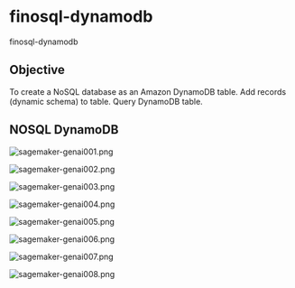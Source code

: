# finosql-dynamodb
finosql-dynamodb

## Objective
To create a NoSQL database as an Amazon DynamoDB table.
Add records (dynamic schema) to table.
Query DynamoDB table.


## NOSQL DynamoDB

![sagemaker-genai001.png](./media/sagemaker-genai001.png)

![sagemaker-genai002.png](./media/sagemaker-genai002.png)

![sagemaker-genai003.png](./media/sagemaker-genai003.png)

![sagemaker-genai004.png](./media/sagemaker-genai004.png)

![sagemaker-genai005.png](./media/sagemaker-genai005.png)

![sagemaker-genai006.png](./media/sagemaker-genai006.png)

![sagemaker-genai007.png](./media/sagemaker-genai007.png)

![sagemaker-genai008.png](./media/sagemaker-genai008.png)

